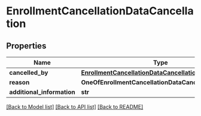 # EnrollmentCancellationDataCancellation

## Properties
Name | Type | Description | Notes
------------ | ------------- | ------------- | -------------
**cancelled_by** | [**EnrollmentCancellationDataCancellationCancelledBy**](EnrollmentCancellationDataCancellationCancelledBy.md) |  | [optional] 
**reason** | **OneOfEnrollmentCancellationDataCancellationReason** |  | 
**additional_information** | **str** |  | [optional] 

[[Back to Model list]](../README.md#documentation-for-models) [[Back to API list]](../README.md#documentation-for-api-endpoints) [[Back to README]](../README.md)

